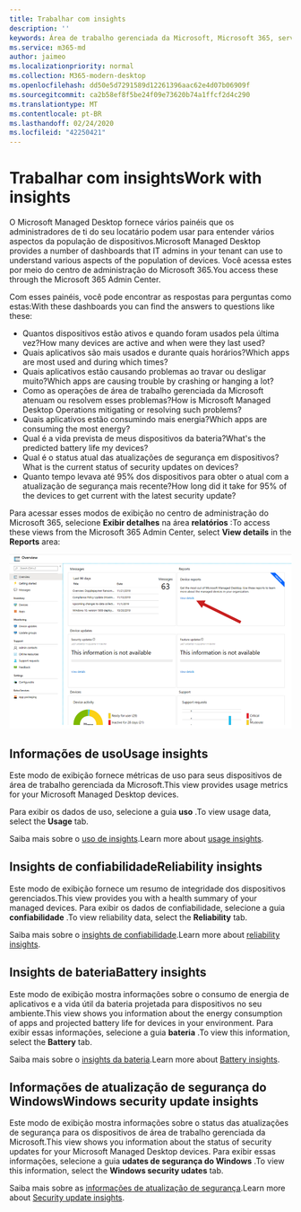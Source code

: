 ```yaml
---
title: Trabalhar com insights
description: ''
keywords: Área de trabalho gerenciada da Microsoft, Microsoft 365, serviço, documentação
ms.service: m365-md
author: jaimeo
ms.localizationpriority: normal
ms.collection: M365-modern-desktop
ms.openlocfilehash: dd50e5d7291589d12261396aac62e4d07b06909f
ms.sourcegitcommit: ca2b58ef8f5be24f09e73620b74a1ffcf2d4c290
ms.translationtype: MT
ms.contentlocale: pt-BR
ms.lasthandoff: 02/24/2020
ms.locfileid: "42250421"
---
```

# <a name="work-with-insights"></a><span data-ttu-id="c64d6-103">Trabalhar com insights</span><span class="sxs-lookup"><span data-stu-id="c64d6-103">Work with insights</span></span>

<span data-ttu-id="c64d6-104">O Microsoft Managed Desktop fornece vários painéis que os administradores de ti do seu locatário podem usar para entender vários aspectos da população de dispositivos.</span><span class="sxs-lookup"><span data-stu-id="c64d6-104">Microsoft Managed Desktop provides a number of dashboards that IT admins in your tenant can use to understand various aspects of the population of devices.</span></span> <span data-ttu-id="c64d6-105">Você acessa estes por meio do centro de administração do Microsoft 365.</span><span class="sxs-lookup"><span data-stu-id="c64d6-105">You access these through the Microsoft 365 Admin Center.</span></span>

<span data-ttu-id="c64d6-106">Com esses painéis, você pode encontrar as respostas para perguntas como estas:</span><span class="sxs-lookup"><span data-stu-id="c64d6-106">With these dashboards you can find the answers to questions like these:</span></span>

- <span data-ttu-id="c64d6-107">Quantos dispositivos estão ativos e quando foram usados pela última vez?</span><span class="sxs-lookup"><span data-stu-id="c64d6-107">How many devices are active and when were they last used?</span></span>
- <span data-ttu-id="c64d6-108">Quais aplicativos são mais usados e durante quais horários?</span><span class="sxs-lookup"><span data-stu-id="c64d6-108">Which apps are most used and during which times?</span></span>
- <span data-ttu-id="c64d6-109">Quais aplicativos estão causando problemas ao travar ou desligar muito?</span><span class="sxs-lookup"><span data-stu-id="c64d6-109">Which apps are causing trouble by crashing or hanging a lot?</span></span>
- <span data-ttu-id="c64d6-110">Como as operações de área de trabalho gerenciada da Microsoft atenuam ou resolvem esses problemas?</span><span class="sxs-lookup"><span data-stu-id="c64d6-110">How is Microsoft Managed Desktop Operations mitigating or resolving such problems?</span></span>
- <span data-ttu-id="c64d6-111">Quais aplicativos estão consumindo mais energia?</span><span class="sxs-lookup"><span data-stu-id="c64d6-111">Which apps are consuming the most energy?</span></span>
- <span data-ttu-id="c64d6-112">Qual é a vida prevista de meus dispositivos da bateria?</span><span class="sxs-lookup"><span data-stu-id="c64d6-112">What's the predicted battery life my devices?</span></span>
- <span data-ttu-id="c64d6-113">Qual é o status atual das atualizações de segurança em dispositivos?</span><span class="sxs-lookup"><span data-stu-id="c64d6-113">What is the current status of security updates on devices?</span></span>
- <span data-ttu-id="c64d6-114">Quanto tempo levava até 95% dos dispositivos para obter o atual com a atualização de segurança mais recente?</span><span class="sxs-lookup"><span data-stu-id="c64d6-114">How long did it take for 95% of the devices to get current with the latest security update?</span></span>

<span data-ttu-id="c64d6-115">Para acessar esses modos de exibição no centro de administração do Microsoft 365, selecione **Exibir detalhes** na área **relatórios** :</span><span class="sxs-lookup"><span data-stu-id="c64d6-115">To access these views from the Microsoft 365 Admin Center, select **View details** in the **Reports** area:</span></span>

![Centro de administração com área de relatórios no canto superior direito, incluindo o cartão de relatórios de dispositivos e o link "Exibir detalhes".](../../media/insights_overview.png)



## <a name="usage-insights"></a><span data-ttu-id="c64d6-117">Informações de uso</span><span class="sxs-lookup"><span data-stu-id="c64d6-117">Usage insights</span></span>
<span data-ttu-id="c64d6-118">Este modo de exibição fornece métricas de uso para seus dispositivos de área de trabalho gerenciada da Microsoft.</span><span class="sxs-lookup"><span data-stu-id="c64d6-118">This view provides usage metrics for your Microsoft Managed Desktop devices.</span></span> 

<span data-ttu-id="c64d6-119">Para exibir os dados de uso, selecione a guia **uso** .</span><span class="sxs-lookup"><span data-stu-id="c64d6-119">To view usage data, select the **Usage** tab.</span></span>

<span data-ttu-id="c64d6-120">Saiba mais sobre o [uso de insights](usage-insights.md).</span><span class="sxs-lookup"><span data-stu-id="c64d6-120">Learn more about [usage insights](usage-insights.md).</span></span>

## <a name="reliability-insights"></a><span data-ttu-id="c64d6-121">Insights de confiabilidade</span><span class="sxs-lookup"><span data-stu-id="c64d6-121">Reliability insights</span></span>
<span data-ttu-id="c64d6-122">Este modo de exibição fornece um resumo de integridade dos dispositivos gerenciados.</span><span class="sxs-lookup"><span data-stu-id="c64d6-122">This view provides you with a health summary of your managed devices.</span></span> <span data-ttu-id="c64d6-123">Para exibir os dados de confiabilidade, selecione a guia **confiabilidade** .</span><span class="sxs-lookup"><span data-stu-id="c64d6-123">To view reliability data, select the **Reliability** tab.</span></span>

<span data-ttu-id="c64d6-124">Saiba mais sobre o [insights de confiabilidade](reliability-insights.md).</span><span class="sxs-lookup"><span data-stu-id="c64d6-124">Learn more about [reliability insights](reliability-insights.md).</span></span>

## <a name="battery-insights"></a><span data-ttu-id="c64d6-125">Insights de bateria</span><span class="sxs-lookup"><span data-stu-id="c64d6-125">Battery insights</span></span>
<span data-ttu-id="c64d6-126">Este modo de exibição mostra informações sobre o consumo de energia de aplicativos e a vida útil da bateria projetada para dispositivos no seu ambiente.</span><span class="sxs-lookup"><span data-stu-id="c64d6-126">This view shows you information about the energy consumption of apps and projected battery life for devices in your environment.</span></span> <span data-ttu-id="c64d6-127">Para exibir essas informações, selecione a guia **bateria** .</span><span class="sxs-lookup"><span data-stu-id="c64d6-127">To view this information, select the **Battery** tab.</span></span>

<span data-ttu-id="c64d6-128">Saiba mais sobre o [insights da bateria](battery-insights.md).</span><span class="sxs-lookup"><span data-stu-id="c64d6-128">Learn more about [Battery insights](battery-insights.md).</span></span>

## <a name="windows-security-update-insights"></a><span data-ttu-id="c64d6-129">Informações de atualização de segurança do Windows</span><span class="sxs-lookup"><span data-stu-id="c64d6-129">Windows security update insights</span></span>

<span data-ttu-id="c64d6-130">Este modo de exibição mostra informações sobre o status das atualizações de segurança para os dispositivos de área de trabalho gerenciada da Microsoft.</span><span class="sxs-lookup"><span data-stu-id="c64d6-130">This view shows you information about the status of security updates for your Microsoft Managed Desktop devices.</span></span> <span data-ttu-id="c64d6-131">Para exibir essas informações, selecione a guia **udates de segurança do Windows** .</span><span class="sxs-lookup"><span data-stu-id="c64d6-131">To view this information, select the **Windows security udates** tab.</span></span>

<span data-ttu-id="c64d6-132">Saiba mais sobre as [informações de atualização de segurança](security-update-insights.md).</span><span class="sxs-lookup"><span data-stu-id="c64d6-132">Learn more about [Security update insights](security-update-insights.md).</span></span>
